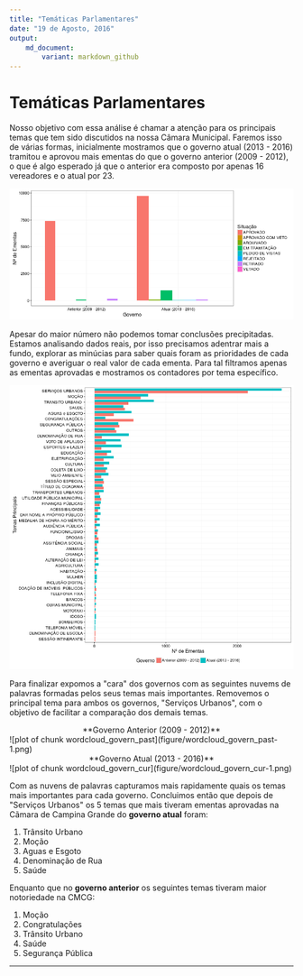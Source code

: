 ```yaml
---
title: "Temáticas Parlamentares"
date: "19 de Agosto, 2016"
output: 
    md_document:
        variant: markdown_github
---
```


<style>
  .col2 {
    columns: 2 450px;         /* number of columns and width in pixels*/
    -webkit-columns: 2 425px; /* chrome, safari */
    -moz-columns: 2 450px;    /* firefox */
  }
</style>



# Temáticas Parlamentares

Nosso objetivo com essa análise é chamar a atenção para os principais temas que tem sido discutidos na nossa Câmara Municipal. Faremos isso de várias formas, inicialmente mostramos que o governo atual (2013 - 2016) tramitou e aprovou mais ementas do que o governo anterior (2009 - 2012), o que é algo esperado já que o anterior era composto por apenas 16 vereadores e o atual por 23. 

![plot of chunk ementas_per_govern](figure/ementas_per_govern-1.png)

Apesar do maior número não podemos tomar conclusões precipitadas. Estamos analisando dados reais, por isso precisamos adentrar mais a fundo, explorar as minúcias para saber quais foram as prioridades de cada governo e averiguar o real valor de cada ementa. Para tal filtramos apenas as ementas aprovadas e mostramos os contadores por tema específico.

![plot of chunk theme_per_govern](figure/theme_per_govern-1.png)

Para finalizar expomos a "cara" dos governos com as seguintes nuvems de palavras formadas pelos seus temas mais importantes. Removemos o principal tema para ambos os governos, "Serviços Urbanos", com o objetivo de facilitar a comparação dos demais temas.

<div class="col2">
<center>**Governo Anterior (2009 - 2012)**</center>
![plot of chunk wordcloud_govern_past](figure/wordcloud_govern_past-1.png)

<center>**Governo Atual (2013 - 2016)**</center>
![plot of chunk wordcloud_govern_cur](figure/wordcloud_govern_cur-1.png)
</div>

Com as nuvens de palavras capturamos mais rapidamente quais os temas mais importantes para cada governo. Concluimos então que depois de "Serviços Urbanos" os 5 temas que mais tiveram ementas aprovadas na Cãmara de Campina Grande do **governo atual** foram: 

1. Trânsito Urbano
2. Moção
3. Aguas e Esgoto
4. Denominação de Rua
5. Saúde

Enquanto que no **governo anterior** os seguintes temas tiveram maior notoriedade na CMCG: 

1. Moção
2. Congratulações
3. Trânsito Urbano
4. Saúde
5. Segurança Pública

---
